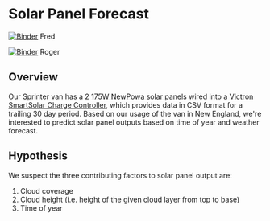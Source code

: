 # Solar Panel Forecast

[![Binder](https://mybinder.org/badge_logo.svg)](https://mybinder.org/v2/gh/fm75/solar-panel-forecast/tree/master/master?urlpath=lab) Fred

[![Binder](https://mybinder.org/badge_logo.svg)](https://mybinder.org/v2/gh/rogeramitchell/solar-panel-forecast/tree/master/master?urlpath=lab) Roger

## Overview 

Our Sprinter van has a 2 [175W NewPowa solar panels](https://www.newpowa.com/products/newpowa-175w-12v-monocrystalline-high-efficiency-solar-panel) wired into a [Victron SmartSolar Charge Controller](https://www.victronenergy.com/solar-charge-controllers/smartsolar-100-30-100-50), which provides data in CSV format for a trailing 30 day period. Based on our usage of the van in New England, we're interested to predict solar panel outputs based on time of year and weather forecast.

## Hypothesis

We suspect the three contributing factors to solar panel output are:

1. Cloud coverage
1. Cloud height (i.e. height of the given cloud layer from top to base)
1. Time of year
